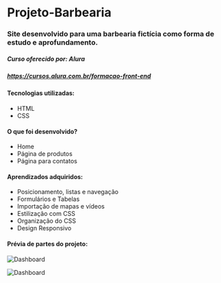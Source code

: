 # Projeto-Barbearia

### Site desenvolvido para uma barbearia fictícia como forma de estudo e aprofundamento.
##### Curso oferecido por: Alura
##### https://cursos.alura.com.br/formacao-front-end

#### Tecnologias utilizadas:

* HTML
* CSS

#### O que foi desenvolvido?

* Home
* Página de produtos
* Página para contatos

#### Aprendizados adquiridos:

* Posicionamento, listas e navegação
* Formulários e Tabelas
* Importação de mapas e vídeos
* Estilização com CSS
* Organização do CSS
* Design Responsivo

#### Prévia de partes do projeto:


![Dashboard](https://i.imgur.com/F1QUYBI.png "Dashboard")

![Dashboard](https://i.imgur.com/J8j3Gdt.png "Dashboard")
